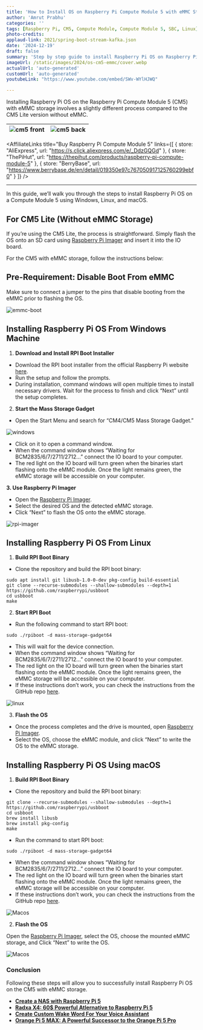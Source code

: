 ```yaml
---
title: 'How to Install OS on Raspberry Pi Compute Module 5 with eMMC Storage'
author: 'Amrut Prabhu'
categories: ''
tags: [Raspberry Pi, CM5, Compute Module, Compute Module 5, SBC, Linux]
photo-credits:
applaud-link: 2021/spring-boot-stream-kafka.json
date: '2024-12-19'
draft: false
summary: 'Step by step guide to install Raspberry Pi OS on Raspberry Pi Compute Module 5 with eMMC Storage '
imageUrl: /static/images/2024/os-cm5-emmc/cover.webp
actualUrl: 'auto-generated'
customUrl: 'auto-generated'
youtubeLink: "https://www.youtube.com/embed/SWv-WYlHJWQ"

---
```

<TOCInline toc={props.toc} asDisclosure />  

Installing Raspberry Pi OS on the Raspberry Pi Compute Module 5 (CM5) with eMMC storage involves a slightly different process compared to the CM5 Lite version without eMMC.


| ![cm5 front](/static/images/2024/raspberrypi-cm5/cm5-front.webp) | ![cm5 back](/static/images/2024/raspberrypi-cm5/cm5-back.webp) |
|-------------------------|-------------------------|



<AffiliateLinks 
  title="Buy Raspberry Pi Compute Module 5" 
  links={[
    { store: "AliExpress", url: "https://s.click.aliexpress.com/e/_DdzGQGd" },
    { store: "ThePiHut", url: "https://thepihut.com/products/raspberry-pi-compute-module-5" },
    { store: "BerryBase", url: "https://www.berrybase.de/en/detail/019350e97c767050917125760299ebf0" }
  ]}
/>

--- 

In this guide, we’ll walk you through the steps to install Raspberry Pi OS on a Compute Module 5 using Windows, Linux, and macOS.

## For CM5 Lite (Without eMMC Storage)

If you’re using the CM5 Lite, the process is straightforward. Simply flash the OS onto an SD card using [Raspberry Pi Imager](https://www.raspberrypi.com/software/) and insert it into the IO board.

For the CM5 with eMMC storage, follow the instructions below:

## Pre-Requirement: Disable Boot From eMMC
Make sure to connect a jumper to the pins that disable booting from the eMMC prior to flashing the OS.

![emmc-boot](/static/images/2024/os-cm5-emmc/disable-emmc-boot.webp)

## Installing Raspberry Pi OS From Windows Machine

1.  **Download and Install RPI Boot Installer**

-   Download the RPI boot installer from the official Raspberry Pi website [here](https://www.raspberrypi.com/documentation/computers/compute-module.html#set-up-the-host-device).
-   Run the setup and follow the prompts.
-   During installation, command windows will open multiple times to install necessary drivers. Wait for the process to finish and click “Next” until the setup completes.

2. **Start the Mass Storage Gadget**

-   Open the Start Menu and search for “CM4/CM5 Mass Storage Gadget.”

![windows](/static/images/2024/os-cm5-emmc/windows-1.webp)

-   Click on it to open a command window.
-   When the command window shows “Waiting for BCM2835/6/7/2711/2712…” connect the IO board to your computer.
-   The red light on the IO board will turn green when the binaries start flashing onto the eMMC module. Once the light remains green, the eMMC storage will be accessible on your computer.

**3. Use Raspberry Pi Imager**

-   Open the [Raspberry Pi Imager](https://www.raspberrypi.com/software/).
-   Select the desired OS and the detected eMMC storage.
-   Click “Next” to flash the OS onto the eMMC storage.

![rpi-imager](/static/images/2024/os-cm5-emmc/rpi-imager.webp)

## Installing Raspberry Pi OS From Linux

1.  **Build RPI Boot Binary**

-   Clone the repository and build the RPI boot binary:
```shell
sudo apt install git libusb-1.0-0-dev pkg-config build-essential  
git clone --recurse-submodules --shallow-submodules --depth=1 https://github.com/raspberrypi/usbboot  
cd usbboot  
make
```
2. **Start RPI Boot**

-   Run the following command to start RPI boot:
```shell
sudo ./rpiboot -d mass-storage-gadget64
```
-   This will wait for the device connection.
-   When the command window shows “Waiting for BCM2835/6/7/2711/2712…” connect the IO board to your computer.
-   The red light on the IO board will turn green when the binaries start flashing onto the eMMC module. Once the light remains green, the eMMC storage will be accessible on your computer.
-   If these instructions don’t work, you can check the instructions from the GitHub repo [here](https://github.com/raspberrypi/usbboot?tab=readme-ov-file#linux--cygwin--wsl).

![linux](/static/images/2024/os-cm5-emmc/linux.webp)

3. **Flash the OS**

-   Once the process completes and the drive is mounted, open [Raspberry Pi Imager](https://www.raspberrypi.com/software/).
-   Select the OS, choose the eMMC module, and click “Next” to write the OS to the eMMC storage.

## Installing Raspberry Pi OS Using macOS

1.  **Build RPI Boot Binary**

-   Clone the repository and build the RPI boot binary:
```shell
git clone --recurse-submodules --shallow-submodules --depth=1 https://github.com/raspberrypi/usbboot  
cd usbboot  
brew install libusb  
brew install pkg-config  
make
```
-   Run the command to start RPI boot:
```shell
sudo ./rpiboot -d mass-storage-gadget64
```
-   When the command window shows “Waiting for BCM2835/6/7/2711/2712…” connect the IO board to your computer.
-   The red light on the IO board will turn green when the binaries start flashing onto the eMMC module. Once the light remains green, the eMMC storage will be accessible on your computer.
-   If these instructions don’t work, you can check the instructions from the GitHub repo [here](https://github.com/raspberrypi/usbboot?tab=readme-ov-file#macos).

![Macos](/static/images/2024/os-cm5-emmc/macos.webp)

2. **Flash the OS**

Open the [Raspberry Pi Imager](https://www.raspberrypi.com/software/), select the OS, choose the mounted eMMC storage, and Click “Next” to write the OS.

![Macos](/static/images/2024/os-cm5-emmc/rpi-imager-2.webp)

### Conclusion

Following these steps will allow you to successfully install Raspberry Pi OS on the CM5 with eMMC storage.

-   [**Create a NAS with Raspberry Pi 5**](https://smarthomecircle.com/create-nas-with-raspberry-pi-5)
-   [**Radxa X4: 60$ Powerful Atlernative to Raspberry Pi 5**](https://smarthomecircle.com/radxa-x4-alternative-to-raspberry-pi-5)
-   [**Create Custom Wake Word For Your Voice Assistant**](https://smarthomecircle.com/custom-wake-word-for-voice-assistant-with-home-assistant)
-   [**Orange Pi 5 MAX: A Powerful Successor to the Orange Pi 5 Pro**](https://smarthomecircle.com/Orange-pi-5-max-a-powerful-successor-to-orange-pi-5-pro)

